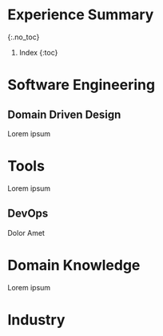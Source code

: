 # Experience Summary

{:.no_toc}

1. Index
{:toc}

# Software Engineering

## Domain Driven Design
Lorem ipsum

# Tools

Lorem ipsum

## DevOps

Dolor Amet

# Domain Knowledge

Lorem ipsum

# Industry
